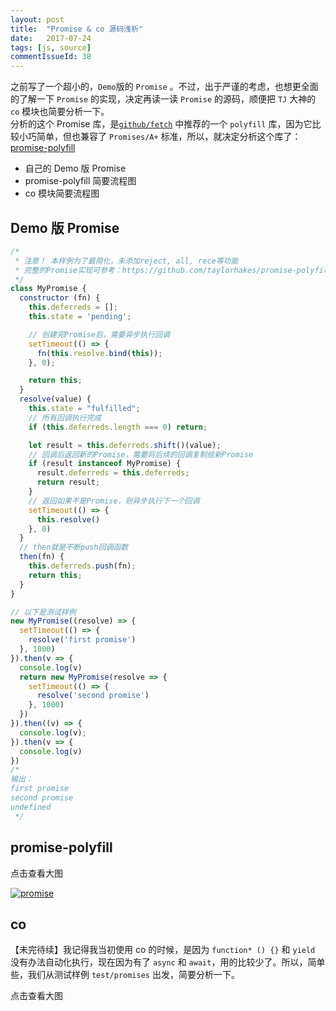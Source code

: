 ```yaml
---
layout: post
title:  "Promise & co 源码浅析"
date:   2017-07-24
tags: [js, source]
commentIssueId: 38
---
```


之前写了一个超小的，`Demo`版的 `Promise` 。不过，出于严谨的考虑，也想更全面的了解一下 `Promise` 的实现，决定再读一读 `Promise` 的源码，顺便把 `TJ` 大神的 `co` 模块也简要分析一下。<br>
分析的这个 Promise 库，是[`github/fetch`](https://github.com/github/fetch) 中推荐的一个 `polyfill` 库，因为它比较小巧简单，但也兼容了 `Promises/A+` 标准，所以，就决定分析这个库了：[promise-polyfill](https://github.com/taylorhakes/promise-polyfill/blob/master/promise.js)
* 自己的 Demo 版 Promise
* promise-polyfill 简要流程图
* co 模块简要流程图


## Demo 版 Promise

```js
/*
 * 注意！ 本样例为了最简化，未添加reject, all, rece等功能
 * 完整的Promise实现可参考：https://github.com/taylorhakes/promise-polyfill/blob/master/promise.js
 */
class MyPromise {
  constructor (fn) {
    this.deferreds = [];
    this.state = 'pending';

    // 创建完Promise后，需要异步执行回调
    setTimeout(() => {
      fn(this.resolve.bind(this));
    }, 0);

    return this;
  }
  resolve(value) {
    this.state = "fulfilled";
    // 所有回调执行完成
    if (this.deferreds.length === 0) return;

    let result = this.deferreds.shift()(value);
    // 回调后返回新的Promise，需要将后续的回调复制给新Promise
    if (result instanceof MyPromise) {
      result.deferreds = this.deferreds;
      return result;
    }
    // 返回如果不是Promise，则异步执行下一个回调
    setTimeout(() => {
      this.resolve()
    }, 0)
  }
  // then就是不断push回调函数
  then(fn) {
    this.deferreds.push(fn);
    return this;
  }
}

// 以下是测试样例
new MyPromise((resolve) => {
  setTimeout(() => {
    resolve('first promise')
  }, 1000)
}).then(v => {
  console.log(v)
  return new MyPromise(resolve => {
    setTimeout(() => {
      resolve('second promise')
    }, 1000)
  })
}).then((v) => {
  console.log(v);
}).then(v => {
  console.log(v)
})
/*
输出：
first promise
second promise
undefined
 */
```

## promise-polyfill

点击查看大图

[![promise](https://user-images.githubusercontent.com/7157346/28515993-37e92adc-7092-11e7-959c-345ec2929369.jpg)](https://user-images.githubusercontent.com/7157346/28515993-37e92adc-7092-11e7-959c-345ec2929369.jpg)

## co

【未完待续】我记得我当初使用 co 的时候，是因为 `function* () {}` 和 `yield` 没有办法自动化执行，现在因为有了 `async` 和 `await`，用的比较少了。所以，简单些，我们从测试样例 `test/promises` 出发，简要分析一下。

点击查看大图
